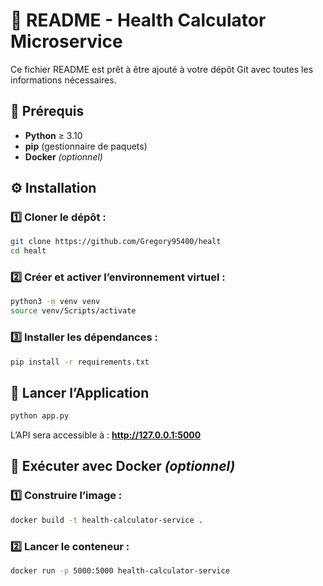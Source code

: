 
# 📄 README - Health Calculator Microservice

Ce fichier README est prêt à être ajouté à votre dépôt Git avec toutes les informations nécessaires.

## 🛑 Prérequis
- **Python** ≥ 3.10
- **pip** (gestionnaire de paquets)
- **Docker** *(optionnel)*

## ⚙️ Installation
### 1️⃣ Cloner le dépôt :
```bash
git clone https://github.com/Gregory95400/healt
cd healt
```
### 2️⃣ Créer et activer l’environnement virtuel :
```bash
python3 -m venv venv
source venv/Scripts/activate
```
### 3️⃣ Installer les dépendances :
```bash
pip install -r requirements.txt
```
## 🚀 Lancer l’Application
```bash
python app.py
```
L’API sera accessible à : **http://127.0.0.1:5000**

## 🐳 Exécuter avec Docker *(optionnel)*
### 1️⃣ Construire l’image :
```bash
docker build -t health-calculator-service .
```
### 2️⃣ Lancer le conteneur :
```bash
docker run -p 5000:5000 health-calculator-service
```


